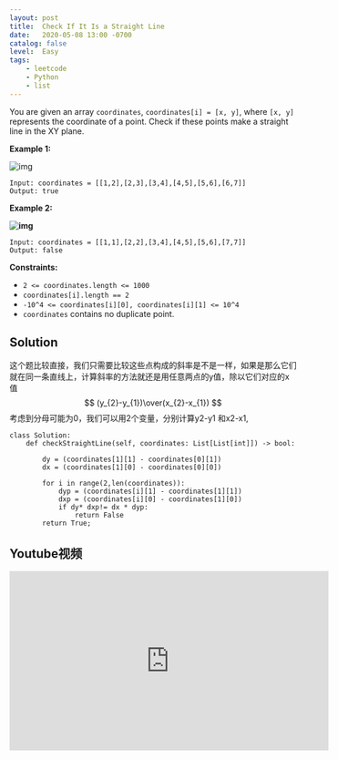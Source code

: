 ```yaml
---
layout: post
title:  Check If It Is a Straight Line
date:   2020-05-08 13:00 -0700
catalog: false
level:  Easy
tags:
    - leetcode
    - Python
    - list
---
```


You are given an array `coordinates`, `coordinates[i] = [x, y]`, where `[x, y]` represents the coordinate of a point. Check if these points make a straight line in the XY plane.

 

 

**Example 1:**

![img](https://assets.leetcode.com/uploads/2019/10/15/untitled-diagram-2.jpg)

```
Input: coordinates = [[1,2],[2,3],[3,4],[4,5],[5,6],[6,7]]
Output: true
```

**Example 2:**

**![img](https://assets.leetcode.com/uploads/2019/10/09/untitled-diagram-1.jpg)**

```
Input: coordinates = [[1,1],[2,2],[3,4],[4,5],[5,6],[7,7]]
Output: false
```

 

**Constraints:**

- `2 <= coordinates.length <= 1000`
- `coordinates[i].length == 2`
- `-10^4 <= coordinates[i][0], coordinates[i][1] <= 10^4`
- `coordinates` contains no duplicate point.

## Solution

这个题比较直接，我们只需要比较这些点构成的斜率是不是一样，如果是那么它们就在同一条直线上，计算斜率的方法就还是用任意两点的y值，除以它们对应的x值
$$
(y_{2}-y_{1})\over(x_{2}-x_{1})
$$
考虑到分母可能为0，我们可以用2个变量，分别计算y2-y1 和x2-x1,

```
class Solution:
    def checkStraightLine(self, coordinates: List[List[int]]) -> bool:
        
        dy = (coordinates[1][1] - coordinates[0][1])
        dx = (coordinates[1][0] - coordinates[0][0])
        
        for i in range(2,len(coordinates)):
            dyp = (coordinates[i][1] - coordinates[1][1])
            dxp = (coordinates[i][0] - coordinates[1][0])
            if dy* dxp!= dx * dyp:
                return False
        return True;
```

## Youtube视频

<iframe width="560" height="315" src="https://www.youtube.com/embed/fiuEeBWYFJM" frameborder="0" allow="accelerometer; autoplay; encrypted-media; gyroscope; picture-in-picture" allowfullscreen></iframe>
